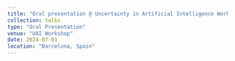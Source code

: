```yaml
---
title: "Oral presentation @ Uncertainty in Artificial Intelligence Workshop"
collection: talks
type: "Oral Presentation"
venue: "UAI Workshop"
date: 2024-07-01
location: "Barcelona, Spain"
---
```

